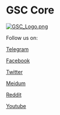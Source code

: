 # GSC Core

[![GSC_Logo.png](https://i.loli.net/2018/05/03/5aeb2ffe1bc95.png)](https://i.loli.net/2018/05/03/5aeb2ffe1bc95.png)



Follow us on:


[Telegram](https://t.me/gscofficial)


[Facebook](https://www.facebook.com/GSCCoin/)


[Twitter](https://twitter.com/gsc_socialchain)

[Meidum](https://medium.com/@gsc_socialchain)

[Reddit](https://www.reddit.com/user/GSCOfficial/)

[Youtube](https://www.youtube.com/channel/UCWcQhl4N6_ggZFdHwTxuuIQ)
